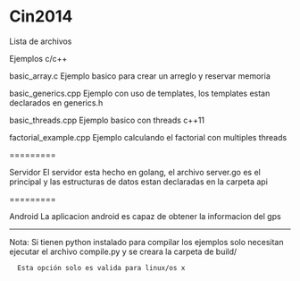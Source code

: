 Cin2014
=======

Lista de archivos

Ejemplos c/c++

basic_array.c 
   Ejemplo basico para crear un arreglo y reservar memoria

basic_generics.cpp
   Ejemplo con uso de templates, los templates estan declarados en 
   generics.h

basic_threads.cpp
   Ejemplo basico con threads c++11

factorial_example.cpp
   Ejemplo calculando el factorial con multiples threads

=========

Servidor 
  El servidor esta hecho en golang, el archivo server.go es el principal 
  y las estructuras de datos estan declaradas en la carpeta api 

=========

Android
 La aplicacion android es capaz de obtener la informacion del gps 

-------------------------------------------------------------
Nota: Si tienen python instalado para compilar los ejemplos
      solo necesitan ejecutar el archivo compile.py 
      y se creara la carpeta de build/
      
      Esta opción solo es valida para linux/os x 
